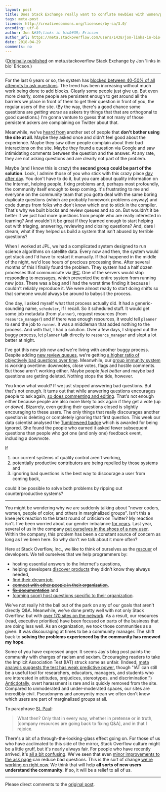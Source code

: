 ```yaml
---
layout: post
title: Does Stack Exchange really want to conflate newbies with women/people of color?
tags: meta-post
license: http://creativecommons.org/licenses/by-sa/3.0/
encoding: utf-8
author: Jon &#39;links in bio&#39; Ericson
author_url: https://meta.stackoverflow.com/users/1438/jon-links-in-bio-ericson
date: 2018-04-29
comments: no
---
```


([Originally published](https://meta.stackoverflow.com/a/366797/1438) on meta.stackoverflow Stack Exchange by Jon &#39;links in bio&#39; Ericson.)

---

For the last 6 years or so, the system has [blocked between 40-50% of all attempts to ask questions](https://meta.stackoverflow.com/a/358412/1438). The trend has been increasing without much work being done to add blocks. Clearly some people just give up. But even more clearly, some people are persistent enough to get around all the barriers we place in front of them to get their question in front of you, the regular users of the site. (By the way, there's a good chance some questions are _getting worse_ as askers try things that that are orthogonal to good questions.) I'm gonna venture to guess that not many of those persistent askers are complaining on Twitter about that.

Meanwhile, we've [heard from](https://medium.com/@Aprilw/suffering-on-stack-overflow-c46414a34a52) another set of people that **don't bother using the site at all**. Maybe they asked once and didn't feel good about the experience. Maybe they saw other people complain about their bad interactions on the site. Maybe they found a question via Google and saw intimidating comments between the question and the answer. At any rate, they are not asking questions and are clearly not part of the problem.

Maybe (and I know this is crazy) the **second group could be part of the solution**. Look, I admire those of you who stick with this crazy place [day after day](https://stackoverflow.com/help/badges/83/fanatic). You don't have to do it, but you care about quality information on the Internet, helping people, fixing problems and, perhaps most profoundly, the community itself enough to keep coming. It's frustrating to me and everyone on the community team that you gotta deal with the same boring duplicate questions (which are probably homework problems anyway) and code dumps from folks who don't know which end to stick in the compiler. That's why we built blocks and review queues and so on. But wouldn't it be better if we just had more questions from people who are really interested in learning? And wouldn't it be great if they learned enough to start helping out with triaging, answering, reviewing and closing questions? And, dare I dream, what if they helped us build a system that isn't abused by terrible questions?

When I worked at JPL, we had a complicated system designed to run science algorithms on satellite data. Every now and then, the system would get stuck and I'd have to restart it manually. If that happened in the middle of the night, we'd lose hours of precious processing time. After several months of this I finally found the problem. They system had a half dozen processes that communicate via [IPC](http://man7.org/linux/man-pages/man1/ipcmk.1.html). One of the servers would stop responding to messages, which prevented the entire system from running new jobs. There was a bug and I had the worst time finding it because I couldn't reliably reproduce it. We were almost ready to start doing shifts so that someone would always be around to babysit the process.

One day, I asked myself what that process actually did. It had a generic-sounding name, `scheduler`, if I recall. So it scheduled stuff. It would get some job metadata (from `planner`), request resources (from `resource_manager`) and if there was enough resources, it would tell `planner` to send the job to `runner`. It was a middleman that added nothing to the process. And with that, I had a solution. Over a few days, I stripped out the buggy process, let `planner` talk directly to `resource_manager` and slept a lot better at night.

I've got this new job now and we're living with another buggy process. Despite adding [new review queues](https://meta.stackoverflow.com/questions/278380/help-us-test-question-triage), we're getting [a higher ratio of objectively bad questions over time](https://meta.stackexchange.com/questions/302970/how-is-question-quality-measured-in-a-b-tests). Meanwhile, our [group immunity system](http://shirky.com/writings/group_enemy.html) is working overtime: downvotes, close votes, flags and hostile comments. But those aren't working either. Maybe people _feel better_ and maybe bad questions are getting deleted. Nothing stops the tide, however.

You know what would? If we just stopped answering bad questions. But that's not enough. It turns out that while answering questions encourages people to ask again, [so does commenting and editing](https://meta.stackexchange.com/a/216700/1438). That's not enough either because people are also more likely to ask again if they get a vote (up _or down_). Bizarrely, even getting their questions closed is slightly encouraging to these users. The only things that really discourages another question is deleting or completely ignoring that first question. This week our data scientist analysed the [Tumbleweed badge](https://meta.stackexchange.com/help/badges/38/tumbleweed) which is awarded for being ignored. She found the people who earned it asked fewer subsequent questions than people who got one (and only one) feedback event, including a downvote.

If 

1. our current systems of quality control aren't working,
2. potentially productive contributors are being repelled by those systems and
3. ignoring bad questions is the best way to discourage a user from coming back,

could it be possible to solve both problems by ripping out counterproductive systems? 

---

You might be wondering why we are suddenly talking about "newer coders, women, people of color, and others in marginalized groups". Isn't this a knee jerk reaction to the latest round of criticism on Twitter? My reaction isn't. I've been worried about our gender imbalance [for years](http://jericson.github.io/2015/04/22/cs_females.html). Last year, several of us in the company [put ourselves in the shoes of a new user](http://jericson.github.io/2018/03/23/race_to_1k_6.html). Within the company, this problem has been a constant source of concern as long as I've been here. So why don't we talk about it more often?

Here at Stack Overflow, Inc., we like to think of ourselves as the [rescuer](https://en.wikipedia.org/wiki/Karpman_drama_triangle) of developers. We tell ourselves that we help programmers by:

* hosting essential answers to the Internet's questions,
* helping developers [discover products](https://stackoverflow.blog/2016/10/26/why-stack-overflow-doesnt-care-about-ad-blockers/) they didn't know they always needed,
* <strike>[find their dream job](https://stackoverflow.com/jobs)</strike>,
* <strike>[connect with other people in their organization](https://meta.stackoverflow.com/questions/330427/the-un-shipping-of-teams)</strike>,
* <strike>[fix documentation](https://meta.stackoverflow.com/questions/354217/sunsetting-documentation)</strike> and
* [(coming soon) host questions specific to their organization](https://stackoverflow.com/teams).

We've not really hit the ball out of the park on any of our goals that aren't directly Q&A. Meanwhile, we've done pretty well with not only Stack Overflow, but with [over 170 sites on the network](https://stackexchange.com/sites#oldest). As a result, our resources (read, executive priorities) have been focused on parts of the business that are doing less well. As an organization, we took those communities as a given. It was discouraging at times to be a community manager. The shift back to **solving the problems experienced by the community has renewed my hope**.

Some of you have expressed anger. It seems Jay's blog post paints the community with charges of racism and sexism. Encouraging readers to take the Implicit Association Test (IAT) struck some as unfair. (Indeed, [meta analysis suggests the test has weak predictive power](https://onlinelibrary.wiley.com/doi/full/10.1111/sjop.12288), though "IAT can still be a useful tool for researchers, educators, managers, and students who are interested in attitudes, prejudices, stereotypes, and discrimination.") [Anticdotally](https://meta.stackoverflow.com/a/309924/1438), overt harassment is rare and is quickly removed from the site. Compared to unmoderated and under-moderated spaces, our sites are incredibly civil. Pseudonyms and anonymity mean we often don't know which users are part of marginalized groups at all.

To paraphrase [St. Paul](https://www.esv.org/Philippians+1/):

> What then? Only that in every way, whether in pretense or in truth, [company resources are going back to fixing Q&A], and in that I rejoice.

There's a bit of a through-the-looking-glass effect going on. For those of us who have acclimated to this side of the mirror, Stack Overflow culture might be a little gruff, but it's nearly always fair. For people who have recently arrived, it's [all a bit confusing](https://www.youtube.com/watch?v=Qpb_4cAWP0U). We've seen that even [minor improvements to the ask page](https://meta.stackoverflow.com/questions/363051/ask-a-question-template-v1-experiment-results) can reduce bad questions. This is the sort of change [we're working on right now](https://meta.stackexchange.com/a/308819/1438). We think that will help **all sorts of new users understand the community**. If so, it will be a relief to all of us.


---

Please direct comments to the [original post](https://meta.stackoverflow.com/a/366797/1438).

